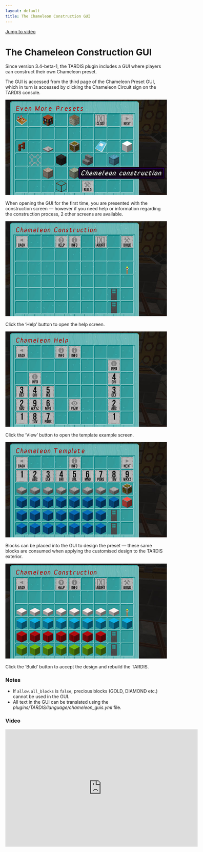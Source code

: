 ```yaml
---
layout: default
title: The Chameleon Construction GUI
---
```


[Jump to video](#video)

# The Chameleon Construction GUI

Since version 3.4-beta-1, the TARDIS plugin includes a GUI where players can construct their own Chameleon preset.

The GUI is accessed from the third page of the Chameleon Preset GUI, which in turn is accessed by clicking the Chameleon Circuit sign on the TARDIS console.

![construction access](images/chameleon/open_construction.jpg)

When opening the GUI for the first time, you are presented with the construction screen — however if you need help or information regarding the construction process, 2 other screens are available.

![construction screen](images/chameleon/construct_gui.jpg)

Click the ‘Help’ button to open the help screen.

![construction help](images/chameleon/construct_help.jpg)

Click the ‘View’ button to open the template example screen.

![construction template](images/chameleon/construct_template.jpg)

Blocks can be placed into the GUI to design the preset — these same blocks are consumed when applying the customised design to the TARDIS exterior.

![custom design](images/chameleon/construct_custom.jpg)

Click the ‘Build’ button to accept the design and rebuild the TARDIS.

### Notes

- If `allow.all_blocks` is `false`, precious blocks (GOLD, DIAMOND etc.) cannot be used in the GUI.
- All text in the GUI can be translated using the _plugins/TARDIS/language/chameleon\_guis.yml_ file.

### Video
<iframe src="https://player.vimeo.com/video/139820997" width="600" height="366" frameborder="0" webkitallowfullscreen mozallowfullscreen allowfullscreen></iframe>